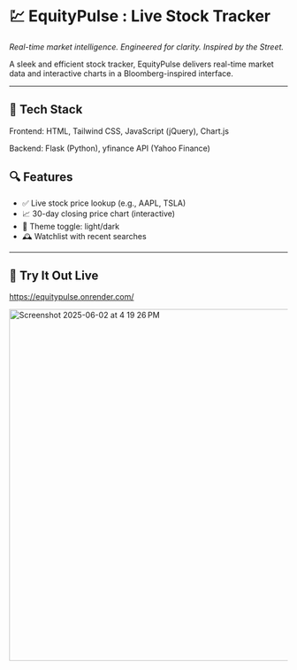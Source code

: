 # 💹 EquityPulse : Live Stock Tracker 
*Real-time market intelligence. Engineered for clarity. Inspired by the Street.*

A sleek and efficient stock tracker, EquityPulse delivers real-time market data and interactive charts in a Bloomberg-inspired interface.


---

## 🔧 Tech Stack

Frontend: HTML, Tailwind CSS, JavaScript (jQuery), Chart.js 

Backend: Flask (Python), yfinance API (Yahoo Finance)

## 🔍 Features

- ✅ Live stock price lookup (e.g., AAPL, TSLA)
- 📈 30-day closing price chart (interactive)
- 🌙 Theme toggle: light/dark
- 🕰️ Watchlist with recent searches

---

## 🔗 Try It Out Live
https://equitypulse.onrender.com/


<img width="635" alt="Screenshot 2025-06-02 at 4 19 26 PM" src="https://github.com/user-attachments/assets/3fb43079-a944-4044-b44e-07f11cb22561" />

